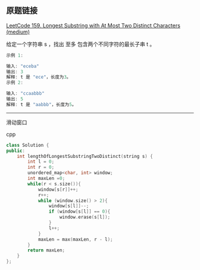 ## 原题链接

[LeetCode 159. Longest Substring with At Most Two Distinct Characters (medium)](https://leetcode-cn.com/problems/longest-substring-with-at-most-two-distinct-characters/)

给定一个字符串 s ，找出 至多 包含两个不同字符的最长子串 t 。

```cpp
示例 1:

输入: "eceba"
输出: 3
解释: t 是 "ece"，长度为3。
示例 2:

输入: "ccaabbb"
输出: 5
解释: t 是 "aabbb"，长度为5。
```

---

滑动窗口

cpp

```cpp
class Solution {
public:
    int lengthOfLongestSubstringTwoDistinct(string s) {
        int l = 0;
        int r = 0;
        unordered_map<char, int> window;
        int maxLen =0;
        while(r < s.size()){
            window[s[r]]++;
            r++;
            while (window.size() > 2){
                window[s[l]]--;
                if (window[s[l]] == 0){
                    window.erase(s[l]);
                }
                l++;
            }
            maxLen = max(maxLen, r - l);
        }
        return maxLen;
    }
};
```
